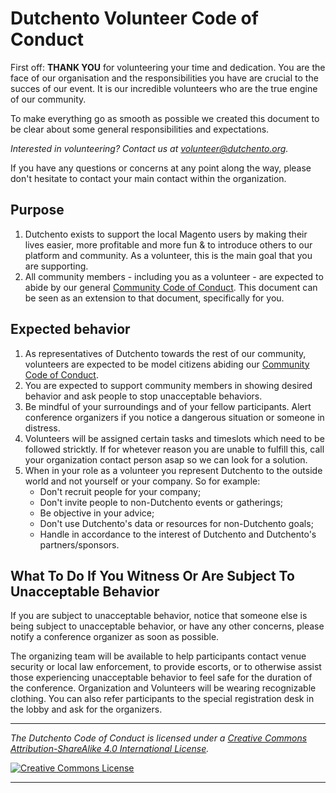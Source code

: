 # Dutchento Volunteer Code of Conduct

First off: **THANK YOU** for volunteering your time and dedication. You are the face of our organisation and the responsibilities you have are crucial to the succes of our event. It is our incredible volunteers who are the true engine of our community.

To make everything go as smooth as possible we created this document to be clear about some general responsibilities and expectations.

*Interested in volunteering? Contact us at volunteer@dutchento.org.*

If you have any questions or concerns at any point along the way, please don't hesitate to contact your main contact within the organization.

## Purpose
1. Dutchento exists to support the local Magento users by making their lives easier, more profitable and more fun & to introduce others to our platform and community. As a volunteer, this is the main goal that you are supporting.
2. All community members - including you as a volunteer - are expected to abide by our general [Community Code of Conduct](https://github.com/Dutchento/organization-code-of-conduct/blob/main/CodeOfConduct-community.md). This document can be seen as an extension to that document, specifically for you.

## Expected behavior
1. As representatives of Dutchento towards the rest of our community, volunteers are expected to be model citizens abiding our [Community Code of Conduct](https://github.com/Dutchento/organization-code-of-conduct/blob/main/CodeOfConduct-community.md).
2. You are expected to support community members in showing desired behavior and ask people to stop unacceptable behaviors.
3. Be mindful of your surroundings and of your fellow participants. Alert conference organizers if you notice a dangerous situation or someone in distress.
4. Volunteers will be assigned certain tasks and timeslots which need to be followed stricktly. If for whetever reason you are unable to fulfill this, call your organization contact person asap so we can look for a solution.
5. When in your role as a volunteer you represent Dutchento to the outside world and not yourself or your company. So for example:
   * Don't recruit people for your company;
   * Don't invite people to non-Dutchento events or gatherings;
   * Be objective in your advice;
   * Don't use Dutchento's data or resources for non-Dutchento goals;
   * Handle in accordance to the interest of Dutchento and Dutchento's partners/sponsors.

## What To Do If You Witness Or Are Subject To Unacceptable Behavior
If you are subject to unacceptable behavior, notice that someone else is being subject to unacceptable behavior, or have any other concerns, please notify a conference organizer as soon as possible.

The organizing team will be available to help participants contact venue security or local law enforcement, to provide escorts, or to otherwise assist those experiencing unacceptable behavior to feel safe for the duration of the conference.
Organization and Volunteers will be wearing recognizable clothing. You can also refer participants to the special registration desk in the lobby and ask for the organizers.

---

*_The Dutchento Code of Conduct is licensed under a <a rel="license" href="http://creativecommons.org/licenses/by-sa/4.0/">Creative Commons Attribution-ShareAlike 4.0 International License</a>._*

<a rel="license" href="http://creativecommons.org/licenses/by-sa/4.0/" target="_blank"><img alt="Creative Commons License" style="border-width:0" src="https://i.creativecommons.org/l/by-sa/4.0/88x31.png" /></a> 

---
